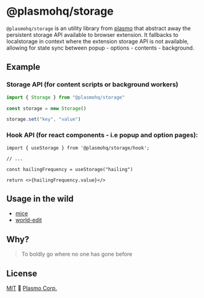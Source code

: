 # @plasmohq/storage

`@plasmohq/storage` is an utility library from [plasmo](https://www.plasmo.com/) that abstract away the persistent storage API available to browser extension. It fallbacks to localstorage in context where the extension storage API is not available, allowing for state sync between popup - options - contents - background.

## Example

### Storage API (for content scripts or background workers)

```ts
import { Storage } from "@plasmohq/storage"

const storage = new Storage()

storage.set("key", "value")
```

### Hook API (for react components - i.e popup and option pages):

```tsx
import { useStorage } from '@plasmohq/storage/hook';

// ...

const hailingFrequency = useStorage("hailing")

return <>{hailingFrequency.value}</>

```

## Usage in the wild

- [mice](https://github.com/PlasmoHQ/mice)
- [world-edit](https://github.com/PlasmoHQ/world-edit)

## Why?

> To boldly go where no one has gone before

## License

[MIT](./license) 🖖 [Plasmo Corp.](https://plasmo.com)
